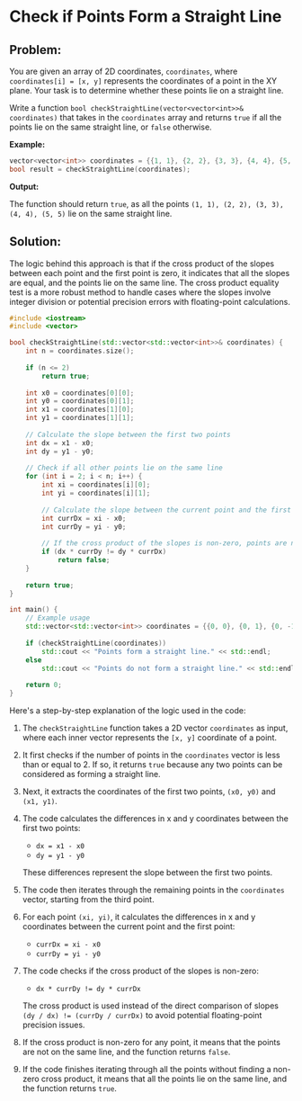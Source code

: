 # Check if Points Form a Straight Line

## Problem:

You are given an array of 2D coordinates, `coordinates`, where `coordinates[i] = [x, y]` represents the coordinates of a point in the XY plane. Your task is to determine whether these points lie on a straight line.

Write a function `bool checkStraightLine(vector<vector<int>>& coordinates)` that takes in the `coordinates` array and returns `true` if all the points lie on the same straight line, or `false` otherwise.

**Example:**

```cpp
vector<vector<int>> coordinates = {{1, 1}, {2, 2}, {3, 3}, {4, 4}, {5, 5}};
bool result = checkStraightLine(coordinates);
```

**Output:**

The function should return `true`, as all the points `(1, 1), (2, 2), (3, 3), (4, 4), (5, 5)` lie on the same straight line.

## Solution:

The logic behind this approach is that if the cross product of the slopes between each point and the first point is zero, it indicates that all the slopes are equal, and the points lie on the same line. The cross product equality test is a more robust method to handle cases where the slopes involve integer division or potential precision errors with floating-point calculations.

```cpp
#include <iostream>
#include <vector>

bool checkStraightLine(std::vector<std::vector<int>>& coordinates) {
    int n = coordinates.size();
    
    if (n <= 2)
        return true;
    
    int x0 = coordinates[0][0];
    int y0 = coordinates[0][1];
    int x1 = coordinates[1][0];
    int y1 = coordinates[1][1];
    
    // Calculate the slope between the first two points
    int dx = x1 - x0;
    int dy = y1 - y0;
    
    // Check if all other points lie on the same line
    for (int i = 2; i < n; i++) {
        int xi = coordinates[i][0];
        int yi = coordinates[i][1];
        
        // Calculate the slope between the current point and the first point
        int currDx = xi - x0;
        int currDy = yi - y0;
        
        // If the cross product of the slopes is non-zero, points are not on the same line
        if (dx * currDy != dy * currDx)
            return false;
    }
    
    return true;
}

int main() {
    // Example usage
    std::vector<std::vector<int>> coordinates = {{0, 0}, {0, 1}, {0, -1}};
    
    if (checkStraightLine(coordinates))
        std::cout << "Points form a straight line." << std::endl;
    else
        std::cout << "Points do not form a straight line." << std::endl;
    
    return 0;
}

```

Here's a step-by-step explanation of the logic used in the code:

1. The `checkStraightLine` function takes a 2D vector `coordinates` as input, where each inner vector represents the `[x, y]` coordinate of a point.
2. It first checks if the number of points in the `coordinates` vector is less than or equal to 2. If so, it returns `true` because any two points can be considered as forming a straight line.
3. Next, it extracts the coordinates of the first two points, `(x0, y0)` and `(x1, y1)`.
4.  The code calculates the differences in x and y coordinates between the first two points:

    * `dx = x1 - x0`
    * `dy = y1 - y0`

    These differences represent the slope between the first two points.
5. The code then iterates through the remaining points in the `coordinates` vector, starting from the third point.
6. For each point `(xi, yi)`, it calculates the differences in x and y coordinates between the current point and the first point:
   * `currDx = xi - x0`
   * `currDy = yi - y0`
7.  The code checks if the cross product of the slopes is non-zero:

    * `dx * currDy != dy * currDx`

    The cross product is used instead of the direct comparison of slopes `(dy / dx) != (currDy / currDx)` to avoid potential floating-point precision issues.
8. If the cross product is non-zero for any point, it means that the points are not on the same line, and the function returns `false`.
9. If the code finishes iterating through all the points without finding a non-zero cross product, it means that all the points lie on the same line, and the function returns `true`.
